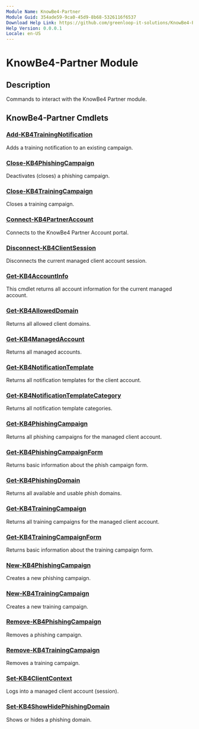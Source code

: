 ```yaml
---
Module Name: KnowBe4-Partner
Module Guid: 354ade59-9ca0-45d9-8b68-5326116f6537
Download Help Link: https://github.com/greenloop-it-solutions/KnowBe4-Partner
Help Version: 0.0.0.1
Locale: en-US
---
```


# KnowBe4-Partner Module

## Description

Commands to interact with the KnowBe4 Partner module.

## KnowBe4-Partner Cmdlets

### [Add-KB4TrainingNotification](Docs/Add-KB4TrainingNotification.md)

Adds a training notification to an existing campaign.

### [Close-KB4PhishingCampaign](Docs/Close-KB4PhishingCampaign.md)

Deactivates (closes) a phishing campaign.

### [Close-KB4TrainingCampaign](Docs/Close-KB4TrainingCampaign.md)

Closes a training campaign.

### [Connect-KB4PartnerAccount](Docs/Connect-KB4PartnerAccount.md)

Connects to the KnowBe4 Partner Account portal.

### [Disconnect-KB4ClientSession](Docs/Disconnect-KB4ClientSession.md)

Disconnects the current managed client account session.

### [Get-KB4AccountInfo](Docs/Get-KB4AccountInfo.md)

This cmdlet returns all account information for the current managed account.

### [Get-KB4AllowedDomain](Docs/Get-KB4AllowedDomain.md)

Returns all allowed client domains.

### [Get-KB4ManagedAccount](Docs/Get-KB4ManagedAccount.md)

Returns all managed accounts.

### [Get-KB4NotificationTemplate](Docs/Get-KB4NotificationTemplate.md)

Returns all notification templates for the client account.

### [Get-KB4NotificationTemplateCategory](Docs/Get-KB4NotificationTemplateCategory.md)

Returns all notification template categories.

### [Get-KB4PhishingCampaign](Docs/Get-KB4PhishingCampaign.md)

Returns all phishing campaigns for the managed client account.

### [Get-KB4PhishingCampaignForm](Docs/Get-KB4PhishingCampaignForm.md)

Returns basic information about the phish campaign form.

### [Get-KB4PhishingDomain](Docs/Get-KB4PhishingDomain.md)

Returns all available and usable phish domains.

### [Get-KB4TrainingCampaign](Docs/Get-KB4TrainingCampaign.md)

Returns all training campaigns for the managed client account.

### [Get-KB4TrainingCampaignForm](Docs/Get-KB4TrainingCampaignForm.md)

Returns basic information about the training campaign form.

### [New-KB4PhishingCampaign](Docs/New-KB4PhishingCampaign.md)

Creates a new phishing campaign.

### [New-KB4TrainingCampaign](Docs/New-KB4TrainingCampaign.md)

Creates a new training campaign.

### [Remove-KB4PhishingCampaign](Docs/Remove-KB4PhishingCampaign.md)

Removes a phishing campaign.

### [Remove-KB4TrainingCampaign](Docs/Remove-KB4TrainingCampaign.md)

Removes a training campaign.

### [Set-KB4ClientContext](Docs/Set-KB4ClientContext.md)

Logs into a managed client account (session).

### [Set-KB4ShowHidePhishingDomain](Docs/Set-KB4ShowHidePhishingDomain.md)

Shows or hides a phishing domain.
